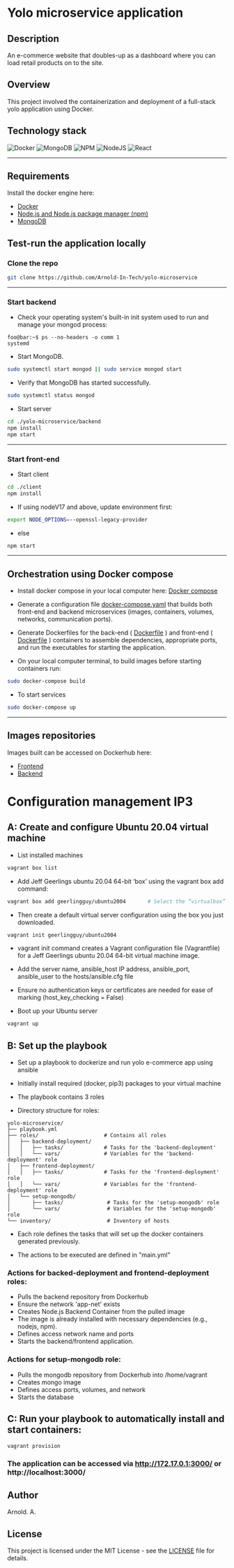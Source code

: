 
# Yolo microservice application

## Description
An e-commerce website that doubles-up as a dashboard where you can load retail products on to the site.

## Overview
This project involved the containerization and deployment of a full-stack yolo application using Docker.

## Technology stack
![Docker](https://img.shields.io/badge/docker-%230db7ed.svg?style=for-the-badge&logo=docker&logoColor=white)
![MongoDB](https://img.shields.io/badge/MongoDB-%234ea94b.svg?style=for-the-badge&logo=mongodb&logoColor=white)
![NPM](https://img.shields.io/badge/NPM-%23CB3837.svg?style=for-the-badge&logo=npm&logoColor=white)
![NodeJS](https://img.shields.io/badge/node.js-6DA55F?style=for-the-badge&logo=node.js&logoColor=white)
![React](https://img.shields.io/badge/react-%2320232a.svg?style=for-the-badge&logo=react&logoColor=%2361DAFB)


------------------------------------------------ 

## Requirements
Install the docker engine here:
- [Docker](https://docs.docker.com/engine/install/) 
- [Node.js and Node.js package manager (npm)](https://www.digitalocean.com/community/tutorials/how-to-install-node-js-on-ubuntu-20-04)  
- [MongoDB](https://www.mongodb.com/docs/manual/tutorial/install-mongodb-on-ubuntu/)


## Test-run the application locally

### Clone the repo

```sh
git clone https://github.com/Arnold-In-Tech/yolo-microservice
```

------------------------------------------------ 

### Start backend

   - Check your operating system's built-in init system used to run and manage your mongod process:

```console
foo@bar:~$ ps --no-headers -o comm 1
systemd
```

   - Start MongoDB. 
```sh
sudo systemctl start mongod || sudo service mongod start 
```

   - Verify that MongoDB has started successfully.
```sh
sudo systemctl status mongod
```

   - Start server
```sh
cd ./yolo-microservice/backend
npm install
npm start
```

------------------------------------------------ 

### Start front-end

   - Start client
```sh
cd ./client
npm install
```

   - If using nodeV17 and above, update environment first:
```sh
export NODE_OPTIONS=--openssl-legacy-provider
```

   - else
```sh
npm start
```

------------------------------------------------

## Orchestration using Docker compose

- Install docker compose in your local computer here: [Docker compose](https://www.digitalocean.com/community/tutorials/how-to-install-and-use-docker-compose-on-ubuntu-20-04)

- Generate a configuration file [docker-compose.yaml](./docker-compose.yaml) that builds both front-end and backend microservices (images, containers, volumes, networks, communication ports).

- Generate Dockerfiles for the back-end ( [Dockerfile](./backend/Dockerfile) ) and front-end ( [Dockerfile](./client/Dockerfile) ) containers to assemble dependencies, appropriate ports, and run the executables for starting the application.

- On your local computer terminal, to build images before starting containers run:
```sh
sudo docker-compose build  
```
 
- To start services
```sh
sudo docker-compose up  
```

------------------------------------------------

## Images repositories
Images built can be accessed on Dockerhub here:
- [Frontend](https://hub.docker.com/r/ahnoamu/ahnoamu-yolo-client)
- [Backend](https://hub.docker.com/r/ahnoamu/ahnoamu-yolo-backend)



#
# Configuration management IP3
## A: Create and configure Ubuntu 20.04 virtual machine

- List installed machines
```sh
vagrant box list        
```


- Add  Jeff Geerlings ubuntu 20.04 64-bit ‘box’ using the vagrant box add command:

```sh
vagrant box add geerlingguy/ubuntu2004       # Select the “virtualbox” option.
```

- Then create a default virtual server configuration using the box you just downloaded.

```sh
vagrant init geerlingguy/ubuntu2004
```

- vagrant init command creates a Vagrant configuration file (Vagrantfile) for a Jeff Geerlings ubuntu 20.04 64-bit virtual machine image.

- Add the server name, ansible_host IP address, ansible_port, ansible_user to the hosts/ansible.cfg file

- Ensure no authentication keys or certificates are needed for ease of marking (host_key_checking = False)

- Boot up your Ubuntu server
```sh
vagrant up
```


## B: Set up the playbook 

- Set up a playbook to dockerize and run yolo e-commerce app using ansible

- Initially install required (docker, pip3) packages to your virtual machine

- The playbook contains 3 roles 

- Directory structure for roles:
```
yolo-microservice/
├── playbook.yml 
├── roles/                     # Contains all roles
│   ├── backend-deployment/    
│   │   ├── tasks/             # Tasks for the 'backend-deployment'
│   │   └── vars/              # Variables for the 'backend-deployment' role
│   ├── frontend-deployment/   
│   │   ├── tasks/             # Tasks for the 'frontend-deployment' role
│   │   └── vars/              # Variables for the 'frontend-deployment' role
│   └── setup-mongodb/         
│       ├── tasks/              # Tasks for the 'setup-mongodb' role
│       └── vars/               # Variables for the 'setup-mongodb' role
└── inventory/                  # Inventory of hosts
```

- Each role defines the tasks that will set up the docker containers generated previously. 

- The actions to be executed are defined in "main.yml"

### Actions for backed-deployment and frontend-deployment roles:
- Pulls the backend repository from Dockerhub
- Ensure the network 'app-net' exists
- Creates Node.js Backend Container from the pulled image
- The image is already installed with necessary dependencies (e.g., nodejs, npm).
- Defines access network name and ports 
- Starts the backend/frontend application.

### Actions for setup-mongodb role:
- Pulls the mongodb repository from Dockerhub into /home/vagrant
- Creates mongo image 
- Defines access ports, volumes, and network 
- Starts the database

## C: Run your playbook to automatically install and start containers:

```sh
vagrant provision
```
### The application can be accessed via http://172.17.0.1:3000/ or http://localhost:3000/


## Author 
Arnold. A.

## License
This project is licensed under the MIT License - see the [LICENSE](./LICENSE.md) file for details.

